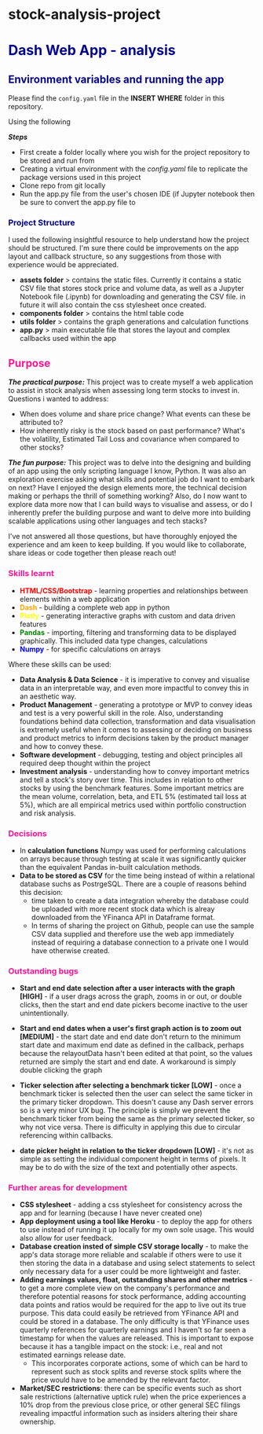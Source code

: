 # stock-analysis-project

# <font color='darkblue'>Dash Web App - analysis</font>

## <font color='darkblue'>Environment variables and running the app</font>

Please find the <code>config.yaml</code> file in the **INSERT WHERE** folder in this repository.

Using the following 

***Steps***

* First create a folder locally where you wish for the project repository to be stored and run from
* Creating a virtual environment with the *config.yaml* file to replicate the package versions used in this project
* Clone repo from git locally
* Run the app.py file from the user's chosen IDE (if Jupyter notebook then be sure to convert the app.py file to 



### <font color='darkblue'>Project Structure</font>
I used the following insightful resource to help understand how the project should be structured. I'm sure there could be improvements on the app layout and callback structure, so any suggestions from those with experience would be appreciated.

* **assets folder** > contains the static files. Currently it contains a static CSV file that stores stock price and volume data, as well as a Jupyter Notebook file (.ipynb) for downloading and generating the CSV file. in future it will also contain the css stylesheet once created.
* **components folder** > contains the html table code
* **utils folder** > contains the graph generations and calculation functions
* **app.py** > main executable file that stores the layout and complex callbacks used within the app



## <font color='deeppink'>Purpose</font>
***The practical purpose:***
This project was to create myself a web application to assist in stock analysis when assessing long term stocks to invest in. Questions i wanted to address:
* When does volume and share price change? What events can these be attributed to?
* How inherently risky is the stock based on past performance? What's the volatility, Estimated Tail Loss and covariance when compared to other stocks?

***The fun purpose:*** 
This project was to delve into the designing and building of an app using the only scripting language I know, Python. It was also an exploration exercise asking what skills and potential job do I want to embark on next? Have I enjoyed the design elements more, the technical decision making or perhaps the thrill of something working? Also, do I now want to explore data more now that I can build ways to visualise and assess, or do I inherently prefer the building purpose and want to delve more into building scalable applications using other languages and tech stacks?

I've not answered all those questions, but have thoroughly enjoyed the experience and am keen to keep building. If you would like to collaborate, share ideas or code together then please reach out!



### <font color='deeppink'>Skills learnt</font>
* **<font color='red'>HTML/CSS/Bootstrap</font>** - learning properties and relationships between elements within a web application
* **<font color='orange'>Dash</font>** - building a complete web app in python
* **<font color='yellow'>Plotly</font>** - generating interactive graphs with custom and data driven features 
* **<font color='green'>Pandas</font>** - importing, filtering and transforming data to be displayed graphically. This included data type changes, calculations
* **<font color='blue'>Numpy</font>** - for specific calculations on arrays

Where these skills can be used:
* **Data Analysis & Data Science** - it is imperative to convey and visualise data in an interpretable way, and even more impactful to convey this in an aesthetic way.
* **Product Management** - generating a prototype or MVP to convey ideas and test is a very powerful skill in the role. Also, understanding foundations behind data collection, transformation and data visualisation is extremely useful when it comes to assessing or deciding on business and product metrics to inform decisions taken by the product manager and how to convey these.
* **Software development** - debugging, testing and object principles all required deep thought within the project
* **Investment analysis** - understanding how to convey important metrics and tell a stock's story over time. This includes in relation to other stocks by using the benchmark features. Some important metrics are the mean volume, correlation, beta, and ETL 5% (estimated tail loss at 5%), which are all empirical metrics used within portfolio construction and risk analysis.

### <font color='deeppink'>Decisions</font>
* In **calculation functions** Numpy was used for performing calculations on arrays because through testing at scale it was significantly quicker than the equivalent Pandas in-built calculation methods.
* **Data to be stored as CSV** for the time being instead of within a relational database suchs as PostrgeSQL. There are a couple of reasons behind this decision:
    * time taken to create a data integration whereby the database could be uploaded with more recent stock data which is alreay downloaded from the YFinanca API in Dataframe format.
    * In terms of sharing the project on Github, people can use the sample CSV data supplied and therefore use the web app immediately instead of requiring a database connection to a private one I would have otherwise created. 

### <font color='deeppink'>Outstanding bugs</font>
* **Start and end date selection after a user interacts with the graph [HIGH]** - if a user drags across the graph, zooms in or out, or double clicks, then the start and end date pickers become inactive to the user unintentionally.

* **Start and end dates when a user's first graph action is to zoom out [MEDIUM]** - the start date and end date don't return to the minimum start date and maximum end date as defined in the callback, perhaps because the relayoutData hasn't been edited at that point, so the values returned are simply the start and end date. A workaround is simply double clicking the graph 

* **Ticker selection after selecting a benchmark ticker [LOW]** - once a benchmark ticker is selected then the user can select the same ticker in the primary ticker dropdown. This doesn't cause any Dash server errors so is a very minor UX bug. The principle is simply we prevent the benchmark ticker from being the same as the primary selected ticker, so why not vice versa. There is difficulty in applying this due to circular referencing within callbacks.

* **date picker height in relation to the ticker dropdown [LOW]** - it's not as simple as setting the individual component height in terms of pixels. It may be to do with the size of the text and potentially other aspects.



### <font color='deeppink'>Further areas for development</font>

* **CSS stylesheet** - adding a css stylesheet for consistency across the app and for learning (because I have never created one)
* **App deployment using a tool like Heroku** - to deploy the app for others to use instead of running it up locally for my own sole usage. This would also allow for user feedback. 
* **Database creation insted of simple CSV storage locally** - to make the app's data storage more reliable and scalable if others were to use it then storing the data in a database and using select statements to select only necessary data for a user could be more lightweight and faster. 
* **Adding earnings values, float, outstanding shares and other metrics** - to get a more complete view on the company's performance and therefore potential reasons for stock performance, adding accounting data points and ratios would be required for the app to live out its true purpose. This data could easily be retrieved from YFinance API and could be stored in a database. The only difficulty is that YFinance uses quarterly references for quarterly earnings and I haven't so far seen a timestamp for when the values are released. This is important to expose because it has a tangible impact on the stock: i.e., real and not estimated earnings release date.
    * This incorporates corporate actions, some of which can be hard to represent such as stock splits and reverse stock splits where the price would have to be amended by the relevant factor.
* **Market/SEC restrictions**: there can be specific events such as short sale restrictions (alternative uptick rule) when the price experiences a 10% drop from the previous close price, or other general SEC filings revealing impactful information such as insiders altering their share ownership. 
